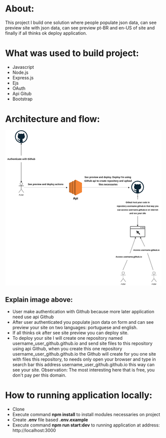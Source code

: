 About:
=========

This project I build one solution where people populate json data, can see preview site with json data, can see preview pt-BR and en-US of site and finally if all thinks ok deploy application.


What was used to build project:
============================

- Javascript
- Node.js
- Express.js
- Ejs
- OAuth
- Api Gitub
- Bootstrap

Architecture and flow:
========================

![Architecture, flow application](architecture_flow.drawio.png)

Explain image above:
-----------------------

- User make authentication with Github because more later application need use api Github
- After user authenticated you populate json data on form and can see preview your site on two languages: portuguese and english.
- If all thinks ok after see site preview you can deploy site.
- To deploy your site I will create one repository named username_user_github.github.io and send site files to this repository using api Github, when you create this one repository username_user_github.github.io the Github will create for you one site with files this repository, to needs only open your browser and type in search bar this address username_user_github.github.io this way can see your site. Observation: The most interesting here that is free, you don't pay per this domain.

How to running application locally:
==================================

- Clone
- Execute command **npm install** to install modules necessaries on project
- Create **.env** file based **.env.example**
- Execute command **npm run start:dev** to running application at address: http://localhost:3000
